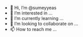 - 👋 Hi, I’m @sumeyyeas
- 👀 I’m interested in ...
- 🌱 I’m currently learning ...
- 💞️ I’m looking to collaborate on ...
- 📫 How to reach me ...

<!---
sumeyyeas/sumeyyeas is a ✨ special ✨ repository because its `README.md` (this file) appears on your GitHub profile.
You can click the Preview link to take a look at your changes.
--->
